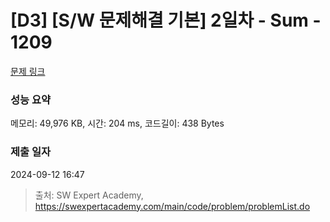 # [D3] [S/W 문제해결 기본] 2일차 - Sum - 1209 

[문제 링크](https://swexpertacademy.com/main/code/problem/problemDetail.do?contestProbId=AV13_BWKACUCFAYh) 

### 성능 요약

메모리: 49,976 KB, 시간: 204 ms, 코드길이: 438 Bytes

### 제출 일자

2024-09-12 16:47



> 출처: SW Expert Academy, https://swexpertacademy.com/main/code/problem/problemList.do